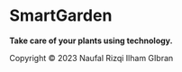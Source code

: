 # SmartGarden
**Take care of your plants using technology.**


Copyright © 2023 Naufal Rizqi Ilham GIbran
